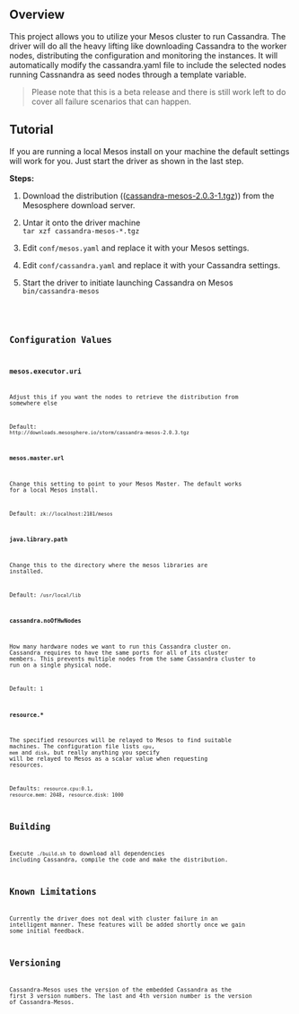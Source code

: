 ## Overview
This project allows you to utilize your Mesos cluster to run Cassandra. 
The driver will do all the heavy lifting like downloading Cassandra to the worker nodes, distributing the configuration and monitoring the instances. It will automatically modify the cassandra.yaml file to include the selected nodes running Cassnandra as seed nodes through a template variable. 

> Please note that this is a beta release and there is still work left to do cover all failure scenarios that can happen.

## Tutorial
If you are running a local Mesos install on your machine the default settings will work for you. Just start the driver as shown in the last step.

**Steps:**    

1. Download the distribution (([cassandra-mesos-2.0.3-1.tgz](http://downloads.mesosphere.io/cassandra/cassandra-mesos-2.0.3-1.tgz))) from the Mesosphere download server.

1. Untar it onto the driver machine   
   ```tar xzf cassandra-mesos-*.tgz```

1. Edit ```conf/mesos.yaml``` and replace it with your Mesos settings.

1. Edit ```conf/cassandra.yaml``` and replace it with your Cassandra settings.

1. Start the driver to initiate launching Cassandra on Mesos    
   <code>bin/cassandra-mesos<code>

## Configuration Values

### mesos.executor.uri
Adjust this if you want the nodes to retrieve the distribution from somewhere else

Default: ```http://downloads.mesosphere.io/storm/cassandra-mesos-2.0.3.tgz```

#### mesos.master.url  
Change this setting to point to your Mesos Master. The default works for a local Mesos install.

Default: ```zk://localhost:2181/mesos```

#### java.library.path
Change this to the directory where the mesos libraries are installed.

Default: ```/usr/local/lib```

#### cassandra.noOfHwNodes
How many hardware nodes we want to run this Cassandra cluster on. Cassandra requires to have the same ports for all of its cluster members. This prevents multiple nodes from the same Cassandra cluster to run on a single physical node.

Default: ```1```

#### resource.*
The specified resources will be relayed to Mesos to find suitable machines. The configuration file lists ```cpu```, ```mem``` and ```disk```, but really anything you specify will be relayed to Mesos as a scalar value when requesting resources.

Defaults:  ```resource.cpu:0.1```, ```resource.mem: 2048```, ```resource.disk: 1000```

## Building

Execute ```./build.sh``` to download all dependencies including Cassandra, compile the code and make the distribution. 

## Known Limitations

Currently the driver does not deal with cluster failure in an intelligent manner. These features will be added shortly once we gain some initial feedback.

## Versioning

Cassandra-Mesos uses the version of the embedded Cassandra as the first 3 version numbers. The last and 4th version number is the version of Cassandra-Mesos.




